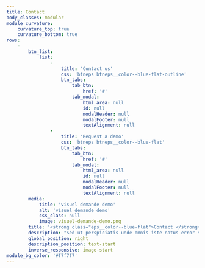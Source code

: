 ```yaml
---
title: Contact
body_classes: modular
module_curvature:
    curvature_top: true
    curvature_bottom: true
rows:
    -
        btn_list:
            list:
                -
                    title: 'Contact us'
                    css: 'btneps btneps__color--blue-flat-outline'
                    btn_tabs:
                        tab_btn:
                            href: '#'
                        tab_modal:
                            html_area: null
                            id: null
                            modalHeader: null
                            modalFooter: null
                            textAlignment: null
                -
                    title: 'Request a demo'
                    css: 'btneps btneps__color--blue-flat'
                    btn_tabs:
                        tab_btn:
                            href: '#'
                        tab_modal:
                            html_area: null
                            id: null
                            modalHeader: null
                            modalFooter: null
                            textAlignment: null
        media:
            title: 'visuel demande demo'
            alt: 'visuel demande demo'
            css_class: null
            image: visuel-demande-demo.png
        title: '<strong class="eps__color--blue-flat">Contact </strong> us'
        description: "Sed ut perspiciatis unde omnis iste natus error sit voluptatem accusantium doloremque laudantium, totam rem aperiam, eaque ipsa quae ab illo inventore veritatis et quasi architecto beatae vitae dicta sunt explicabo.\n<br/>\n<br/>\nEmail : <a href=\"mailto:hello@epayspace.com\" class=\"eps__color--blue-flat\">hello@epayspace.com</a>\n<br/>\nClient Support : <a href=\"tel:+33 970 75 02 08\" class=\"eps__color--blue-flat\">+33 970 75 02 08</a>"
        global_position: right
        description_position: text-start
        inverse_responsive: image-start
module_bg_color: '#f7f7f7'
---
```



